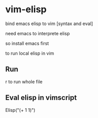 # vim-elisp

bind emacs elisp to vim [syntax and eval]

need emacs to interprete elisp

so install emacs first

<C-x><C-e> to run local elisp in vim

## Run

<leader>r to run whole file 

## Eval elisp in vimscript

Elisp("(+ 1 1)")

